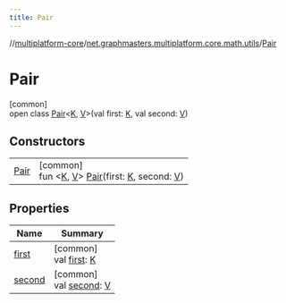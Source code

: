 ```yaml
---
title: Pair
---
```

//[multiplatform-core](../../../index.html)/[net.graphmasters.multiplatform.core.math.utils](../index.html)/[Pair](index.html)



# Pair



[common]\
open class [Pair](index.html)&lt;[K](index.html), [V](index.html)&gt;(val first: [K](index.html), val second: [V](index.html))



## Constructors


| | |
|---|---|
| [Pair](-pair.html) | [common]<br>fun &lt;[K](index.html), [V](index.html)&gt; [Pair](-pair.html)(first: [K](index.html), second: [V](index.html)) |


## Properties


| Name | Summary |
|---|---|
| [first](first.html) | [common]<br>val [first](first.html): [K](index.html) |
| [second](second.html) | [common]<br>val [second](second.html): [V](index.html) |

